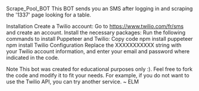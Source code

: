 Scrape_Pool_BOT
This BOT sends you an SMS after logging in and scraping the '1337' page looking for a table.

Installation
Create a Twilio account: Go to https://www.twilio.com/fr/sms and create an account.
Install the necessary packages: Run the following commands to install Puppeteer and Twilio:
Copy code
npm install puppeteer
npm install Twilio
Configuration
Replace the XXXXXXXXXXX string with your Twilio account information, and enter your email and password where indicated in the code.

Note
This bot was created for educational purposes only :). Feel free to fork the code and modify it to fit your needs. For example, if you do not want to use the Twilio API, you can try another service. ~ ELM

